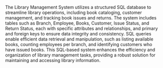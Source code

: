 The Library Management System utilizes a structured SQL database to streamline library operations, including book cataloging, customer management, and tracking book issues and returns. The system includes tables such as Branch, Employee, Books, Customer, Issue Status, and Return Status, each with specific attributes and relationships, and primary and foreign keys to ensure data integrity and consistency. SQL queries enable efficient data retrieval and manipulation, such as listing available books, counting employees per branch, and identifying customers who have issued books. This SQL-based system enhances the efficiency and organization of library management tasks, providing a robust solution for maintaining and accessing library information.
